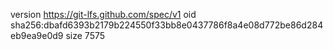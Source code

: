 version https://git-lfs.github.com/spec/v1
oid sha256:dbafd6393b2179b224550f33bb8e0437786f8a4e08d772be86d284eb9ea9e0d9
size 7575
